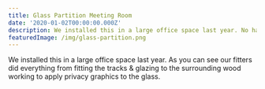 ```yaml
---
title: Glass Partition Meeting Room
date: '2020-01-02T00:00:00.000Z'
description: We installed this in a large office space last year. No hassle.
featuredImage: /img/glass-partition.png
---
```

We installed this in a large office space last year. As you can see our fitters did everything from fitting the tracks & glazing to the surrounding wood working to apply privacy graphics to the glass. 
